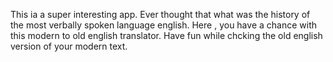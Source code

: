 This ia a super interesting app. Ever thought that what was the history of the most verbally spoken language english. Here , you have a chance with this modern to old english translator. Have fun while chcking the old english version of your modern text.